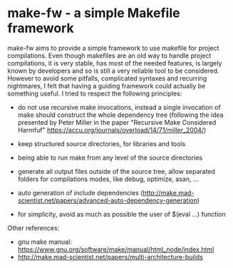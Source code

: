# make-fw - a simple Makefile framework

make-fw aims to provide a simple framework to use makefile for project
compilations. Even though makefiles are an old way to handle project
compilations, it is very stable, has most of the needed features, is largely
known by developers and so is still a very reliable tool to be
considered. However to avoid some pitfalls, complicated syntaxes and recurring
nightmares, I felt that having a guiding framework could actually be something
useful. I tried to respect the following principles:

- do not use recursive make invocations, instead a single invocation of make
  should construct the whole dependency tree (following the idea presented by
  Peter Miller in the paper "Recursive Make Considered Harmfuf"
  https://accu.org/journals/overload/14/71/miller_2004/)

- keep structured source directories, for libraries and tools

- being able to run make from any level of the source directories

- generate all output files outside of the source tree, allow separated folders
  for compilations modes, like debug, optimize, asan, ...

- auto generation of include dependencies
  (http://make.mad-scientist.net/papers/advanced-auto-dependency-generation)

- for simplicity, avoid as much as possible the user of $(eval ...) function


Other references:
-  gnu make manual: https://www.gnu.org/software/make/manual/html_node/index.html
-  http://make.mad-scientist.net/papers/multi-architecture-builds
